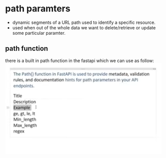 # path paramters
- dynamic segments of a URL path used to identify a specific resource.  
- used when out of the whole data we want to delete/retrieve or update some particular paramter.  

## path function
there is a built in path function in the fastapi which we can use as follow:  
![alt text](image-5.png)
